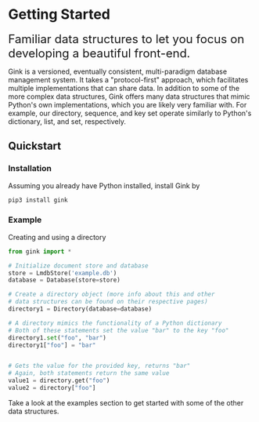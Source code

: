 # Getting Started
<font size="5">Familiar data structures to let you focus on developing a beautiful front-end.</font>

Gink is a versioned, eventually consistent, multi-paradigm database management system. It takes a "protocol-first" approach, which facilitates multiple implementations that can share data. In addition to some of the more complex data structures, Gink offers many data structures that mimic Python's own implementations, which you are likely very familiar with. For example, our directory, sequence, and key set operate similarly to Python's dictionary, list, and set, respectively.


## Quickstart

### Installation
Assuming you already have Python installed, install Gink by
```sh
pip3 install gink
```

### Example
Creating and using a directory

``` python
from gink import *

# Initialize document store and database
store = LmdbStore('example.db')
database = Database(store=store)

# Create a directory object (more info about this and other
# data structures can be found on their respective pages)
directory1 = Directory(database=database)

# A directory mimics the functionality of a Python dictionary
# Both of these statements set the value "bar" to the key "foo"
directory1.set("foo", "bar")
directory1["foo"] = "bar"


# Gets the value for the provided key, returns "bar"
# Again, both statements return the same value
value1 = directory.get("foo")
value2 = directory["foo"]

```

Take a look at the examples section to get started with some of the other data structures.
